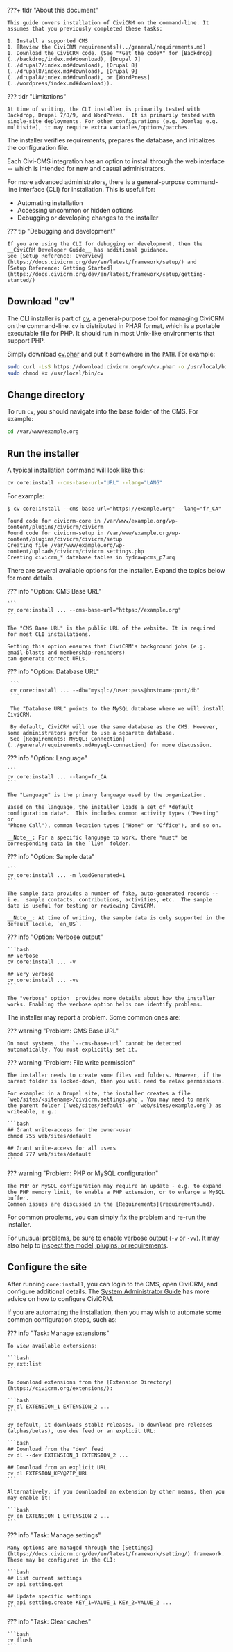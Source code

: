 <!-- markdownlint-disable MD046 -->

???+ tldr "About this document"

    This guide covers installation of CiviCRM on the command-line. It assumes that you previously completed these tasks:

    1. Install a supported CMS
    1. [Review the CiviCRM requirements](../general/requirements.md)
    1. Download the CiviCRM code. (See "*Get the code*" for [Backdrop](../backdrop/index.md#download), [Drupal 7](../drupal7/index.md#download), [Drupal 8](../drupal8/index.md#download), [Drupal 9](../drupal8/index.md#download), or [WordPress](../wordpress/index.md#download)).

??? tldr "Limitations"

    At time of writing, the CLI installer is primarily tested with Backdrop, Drupal 7/8/9, and WordPress.  It is primarily tested with
    single-site deployments. For other configurations (e.g. Joomla; e.g. multisite), it may require extra variables/options/patches.

<!-- markdownlint-enable MD046 -->

The installer verifies requirements, prepares the database, and initializes the configuration file.

Each Civi-CMS integration has an option to install through the web interface -- which is intended for new and casual administrators.

For more advanced administrators, there is a general-purpose command-line interface (CLI) for installation. This is useful for:

* Automating installation
* Accessing uncommon or hidden options
* Debugging or developing changes to the installer

??? tip "Debugging and development"

    If you are using the CLI for debugging or development, then the __CiviCRM Developer Guide__ has additional guidance.
    See [Setup Reference: Overview](https://docs.civicrm.org/dev/en/latest/framework/setup/) and
    [Setup Reference: Getting Started](https://docs.civicrm.org/dev/en/latest/framework/setup/getting-started/)

## Download "cv"

The CLI installer is part of [cv](https://github.com/civicrm/cv), a general-purpose tool for managing CiviCRM on the command-line.  `cv` is
distributed in PHAR format, which is a portable executable file for PHP.  It should run in most Unix-like environments that support PHP.

Simply download [cv.phar](https://download.civicrm.org/cv/cv.phar) and put it somewhere in the `PATH`. For example:

```bash
sudo curl -LsS https://download.civicrm.org/cv/cv.phar -o /usr/local/bin/cv
sudo chmod +x /usr/local/bin/cv
```

## Change directory

To run `cv`, you should navigate into the base folder of the CMS. For example:

```bash
cd /var/www/example.org
```

## Run the installer

A typical installation command will look like this:

```bash
cv core:install --cms-base-url="URL" --lang="LANG"
```

For example:

```
$ cv core:install --cms-base-url="https://example.org" --lang="fr_CA"

Found code for civicrm-core in /var/www/example.org/wp-content/plugins/civicrm/civicrm
Found code for civicrm-setup in /var/www/example.org/wp-content/plugins/civicrm/civicrm/setup
Creating file /var/www/example.org/wp-content/uploads/civicrm/civicrm.settings.php
Creating civicrm_* database tables in hydrawpcms_p7urq
```

There are several available options for the installer. Expand the topics below for more details.

<!-- FIXME: Options for multisite ... -->

??? info "Option: CMS Base URL"

    ```
    cv core:install ... --cms-base-url="https://example.org"
    ```

    The "CMS Base URL" is the public URL of the website. It is required for most CLI installations.

    Setting this option ensures that CiviCRM's background jobs (e.g. email-blasts and membership-reminders)
    can generate correct URLs.

??? info "Option: Database URL"

     ```
     cv core:install ... --db="mysql://user:pass@hostname:port/db"
     ```

     The "Database URL" points to the MySQL database where we will install CiviCRM.

     By default, CiviCRM will use the same database as the CMS. However, some administrators prefer to use a separate database.
     See [Requirements: MySQL: Connection](../general/requirements.md#mysql-connection) for more discussion.

??? info "Option: Language"

    ```
    cv core:install ... --lang=fr_CA
    ```

    The "Language" is the primary language used by the organization.

    Based on the language, the installer loads a set of *default configuration data*.  This includes common activity types ("Meeting" or
    "Phone Call"), common location types ("Home" or "Office"), and so on.

    __Note__: For a specific language to work, there *must* be corresponding data in the `l10n` folder.

??? info "Option: Sample data"

    ```
    cv core:install ... -m loadGenerated=1
    ```

    The sample data provides a number of fake, auto-generated records -- i.e.  sample contacts, contributions, activities, etc.  The sample
    data is useful for testing or reviewing CiviCRM.

    __Note__: At time of writing, the sample data is only supported in the default locale, `en_US`.

??? info "Option: Verbose output"

    ```bash
    ## Verbose
    cv core:install ... -v

    ## Very verbose
    cv core:install ... -vv
    ```

    The "verbose" option  provides more details about how the installer works. Enabling the verbose option helps one identify problems.

The installer may report a problem. Some common ones are:

??? warning "Problem: CMS Base URL"

    On most systems, the `--cms-base-url` cannot be detected automatically. You must explicitly set it.

??? warning "Problem: File write permission"

    The installer needs to create some files and folders. However, if the parent folder is locked-down, then you will need to relax permissions.

    For example: in a Drupal site, the installer creates a file `web/sites/<sitename>/civicrm.settings.php`. You may need to mark
    the parent folder (`web/sites/default` or `web/sites/example.org`) as writeable, e.g.:

    ```bash
    ## Grant write-access for the owner-user
    chmod 755 web/sites/default

    ## Grant write-access for all users
    chmod 777 web/sites/default
    ```

??? warning "Problem: PHP or MySQL configuration"

    The PHP or MySQL configuration may require an update - e.g. to expand the PHP memory limit, to enable a PHP extension, or to enlarge a MySQL buffer.
    Common issues are discussed in the [Requirements](requirements.md).

For common problems, you can simply fix the problem and re-run the installer.

For unusual problems, be sure to enable verbose output (`-v` or `-vv`). It may also help to [inspect the model, plugins, or requirements](https://docs.civicrm.org/dev/en/latest/framework/setup/getting-started/).

## Configure the site

After running `core:install`, you can login to the CMS, open CiviCRM, and configure additional details.  The [System Administrator
Guide](https://docs.civicrm.org/sysadmin/en/latest/) has more advice on how to configure CiviCRM.

If you are automating the installation, then you may wish to automate some common configuration steps, such as:

??? info "Task: Manage extensions"

    To view available extensions:

    ```bash
    cv ext:list
    ```

    To download extensions from the [Extension Directory](https://civicrm.org/extensions/):

    ```bash
    cv dl EXTENSION_1 EXTENSION_2 ...
    ```

    By default, it downloads stable releases. To download pre-releases (alphas/betas), use dev feed or an explicit URL:

    ```bash
    ## Download from the "dev" feed
    cv dl --dev EXTENSION_1 EXTENSION_2 ...

    ## Download from an explicit URL
    cv dl EXTESION_KEY@ZIP_URL
    ```

    Alternatively, if you downloaded an extension by other means, then you may enable it:

    ```bash
    cv en EXTENSION_1 EXTENSION_2 ...
    ```

??? info "Task: Manage settings"

    Many options are managed through the [Settings](https://docs.civicrm.org/dev/en/latest/framework/setting/) framework.
    These may be configured in the CLI:

    ```bash
    ## List current settings
    cv api setting.get

    ## Update specific settings
    cv api setting.create KEY_1=VALUE_1 KEY_2=VALUE_2 ...
    ```

??? info "Task: Clear caches"

    ```bash
    cv flush
    ```

<!--
??? example "Example: Install Mosaico and Shoreditch"

    Here's an example bringing the pieces together:

    ```
    cv dl --dev mosaico shoreditch
    cv api setting.create theme_backend=shoreditch
    ```
-->

